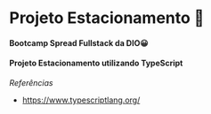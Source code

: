# Projeto Estacionamento 🚗
 #### Bootcamp Spread Fullstack da DIO:grinning:
 #### Projeto Estacionamento utilizando TypeScript
 
 
  
 *Referências*
 * https://www.typescriptlang.org/
